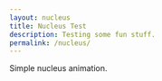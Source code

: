 ```yaml
---
layout: nucleus
title: Nucleus Test 
description: Testing some fun stuff.
permalink: /nucleus/
---
```


Simple nucleus animation.
